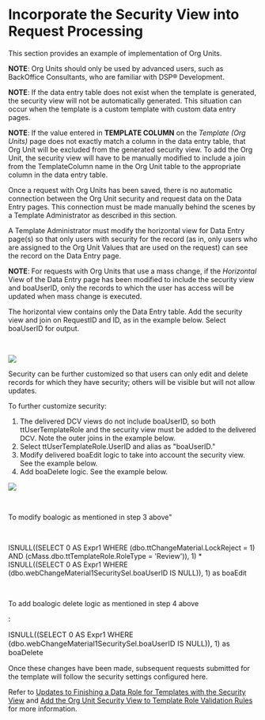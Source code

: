 # Incorporate the Security View into Request Processing

This section provides an example of implementation of Org Units.

**NOTE**: Org Units should only be used by advanced users, such as
BackOffice Consultants, who are familiar with DSP® Development.

**NOTE**: If the data entry table does not exist when the template is
generated, the security view will not be automatically generated. This
situation can occur when the template is a custom template with custom
data entry pages.

**NOTE**: If the value entered in **TEMPLATE COLUMN** on the *Template
(Org Units)* page does not exactly match a column in the data entry
table, that Org Unit will be excluded from the generated security view.
To add the Org Unit, the security view will have to be manually modified
to include a join from the TemplateColumn name in the Org Unit table to
the appropriate column in the data entry table.

Once a request with Org Units has been saved, there is no automatic
connection between the Org Unit security and request data on the Data
Entry pages. This connection must be made manually behind the scenes by
a Template Administrator
<span style="font-family: Arial, sans-serif;">as described in this
section.</span>

A Template Administrator must modify the horizontal view for Data Entry
page(s) so that only users with security for the record (as in, only
users who are assigned to the Org Unit Values that are used on the
request) can see the record on the Data Entry page.

<span style="font-weight: bold;">NOTE</span>: For requests with Org
Units that use a mass change, if the
<span style="font-style: italic;">Horizontal</span> View of the Data
Entry page has been modified to include the security view and boaUserID,
only the records to which the user has access will be updated when mass
change is executed.

The horizontal view contains only the Data Entry table. Add the security
view and join on RequestID and ID, as in the example below. Select
boaUserID for output.

 

![](../../../Resources/Images/image012.jpg)

Security can be further customized so that users can only edit and
delete records for which they have security; others will be visible but
will not allow updates.

To further customize security:

1.  The delivered DCV views do not include boaUserID, so both
    ttUserTemplateRole and the security view must be added
    <span style="font-family: Arial, sans-serif;">to the delivered
    DCV</span>. Note the outer joins in the example below.
2.  Select ttUserTemplateRole.UserID and alias as "boaUserID."
3.  Modify delivered boaEdit logic to take into account the security
    view. See the example below.
4.  Add boaDelete logic. See the example below.

![](../../../Resources/Images/image014.jpg)

 

To modify boalogic as mentioned in step 3 above"

 

ISNULL((SELECT 0 AS Expr1 WHERE (dbo.ttChangeMaterial.LockReject = 1)
AND (cMass.dbo.ttTemplateRole.RoleType = 'Review')), 1) \*
ISNULL((SELECT 0 AS Expr1 WHERE
(dbo.webChangeMaterial1SecuritySel.boaUserID IS NULL)), 1) as boaEdit

 

To add boalogic delete logic as mentioned in step 4 above

<span style="font-size: 11.0pt;">:</span>

<span style="font-size: 11.0pt;">ISNULL((SELECT 0 AS Expr1 WHERE
(dbo.webChangeMaterial1SecuritySel.boaUserID IS NULL)), 1) as
boaDelete</span>

Once these changes have been made, subsequent requests submitted for the
template will follow the security settings configured here.

Refer to [Updates to Finishing a Data Role for Templates with the
Security View](Updates_to_Finishing_a_Data_Role_for_Templates.htm) and
[Add the Org Unit Security View to Template Role Validation
Rules](Add_the_Org_Unit_Security_View_to.htm) for more information.
